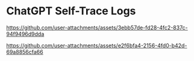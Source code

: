 # ChatGPT Self-Trace Logs

https://github.com/user-attachments/assets/3ebb57de-fd28-4fc2-837c-94f9496d9dda



https://github.com/user-attachments/assets/e2f6bfa4-2156-4fd0-b42d-69a8856cfa66


